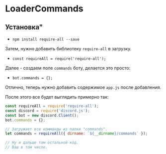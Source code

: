 # LoaderCommands

## Установка"
* ```npm install require-all --save```

Затем, нужно добавить библиотеку `require-all` в загрузку.
* ```const requireAll = require('require-all');```

Далее - создаем поле `commands` боту, делается это просто:
* ```bot.commands = {};```

Отлично, теперь нужно добавить содержимое `app.js` после добавления.

После этого все будет выглядить примерно так:

```js
const requireAll = require('require-all');
const discord = require('discord.js');
const bot = new discord.Client();
bot.commands = {};

// Загружает все комманды из папки "commands".
let commands = requireAll({ dirname: `${__dirname}/commands` });

// Ну и дальше там остальной код.
// Ваш в том числе.
```
